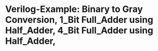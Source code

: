 # Verilog-Example:  Binary to Gray Conversion, 1_Bit Full_Adder using Half_Adder, 4_Bit Full_Adder using Half_Adder,

